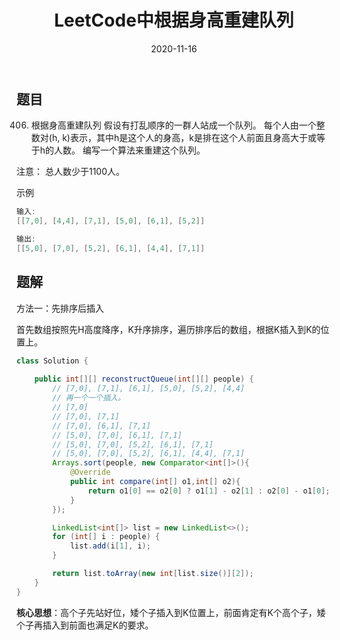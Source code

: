 ﻿---
layout: post
title: "LeetCode中根据身高重建队列"
date: 2020-11-16
description: "LeetCode刷题"
tag: LeetCode
---

## 题目
406. 根据身高重建队列
假设有打乱顺序的一群人站成一个队列。 每个人由一个整数对(h, k)表示，其中h是这个人的身高，k是排在这个人前面且身高大于或等于h的人数。 编写一个算法来重建这个队列。

注意：
总人数少于1100人。

示例

```java
输入:
[[7,0], [4,4], [7,1], [5,0], [6,1], [5,2]]

输出:
[[5,0], [7,0], [5,2], [6,1], [4,4], [7,1]]
```

## 题解
方法一：先排序后插入

首先数组按照先H高度降序，K升序排序，遍历排序后的数组，根据K插入到K的位置上。

```java
class Solution {
       
    public int[][] reconstructQueue(int[][] people) {
        // [7,0], [7,1], [6,1], [5,0], [5,2], [4,4]
        // 再一个一个插入。
        // [7,0]
        // [7,0], [7,1]
        // [7,0], [6,1], [7,1]
        // [5,0], [7,0], [6,1], [7,1]
        // [5,0], [7,0], [5,2], [6,1], [7,1]
        // [5,0], [7,0], [5,2], [6,1], [4,4], [7,1]
        Arrays.sort(people, new Comparator<int[]>(){
            @Override
            public int compare(int[] o1,int[] o2){
                return o1[0] == o2[0] ? o1[1] - o2[1] : o2[0] - o1[0];
            }
        });

        LinkedList<int[]> list = new LinkedList<>();
        for (int[] i : people) {
            list.add(i[1], i);
        }

        return list.toArray(new int[list.size()][2]);
    }
}
```

**核心思想**：高个子先站好位，矮个子插入到K位置上，前面肯定有K个高个子，矮个子再插入到前面也满足K的要求。
